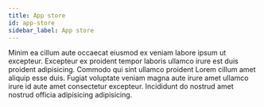 ```yaml
---
title: App store
id: app-store
sidebar_label: App store
---
```


Minim ea cillum aute occaecat eiusmod ex veniam labore ipsum ut excepteur. Excepteur ex proident tempor laboris ullamco irure est duis proident adipisicing. Commodo qui sint ullamco proident Lorem cillum amet aliquip esse duis. Fugiat voluptate veniam magna aute irure amet ullamco irure id aute amet consectetur excepteur. Incididunt do nostrud amet nostrud officia adipisicing adipisicing.

